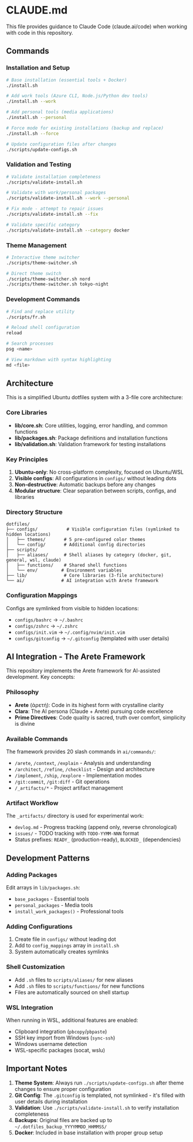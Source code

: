 # CLAUDE.md

This file provides guidance to Claude Code (claude.ai/code) when working with code in this repository.

## Commands

### Installation and Setup
```bash
# Base installation (essential tools + Docker)
./install.sh

# Add work tools (Azure CLI, Node.js/Python dev tools)
./install.sh --work

# Add personal tools (media applications)
./install.sh --personal

# Force mode for existing installations (backup and replace)
./install.sh --force

# Update configuration files after changes
./scripts/update-configs.sh
```

### Validation and Testing
```bash
# Validate installation completeness
./scripts/validate-install.sh

# Validate with work/personal packages
./scripts/validate-install.sh --work --personal

# Fix mode - attempt to repair issues
./scripts/validate-install.sh --fix

# Validate specific category
./scripts/validate-install.sh --category docker
```

### Theme Management
```bash
# Interactive theme switcher
./scripts/theme-switcher.sh

# Direct theme switch
./scripts/theme-switcher.sh nord
./scripts/theme-switcher.sh tokyo-night
```

### Development Commands
```bash
# Find and replace utility
./scripts/fr.sh

# Reload shell configuration
reload

# Search processes
psg <name>

# View markdown with syntax highlighting
md <file>
```

## Architecture

This is a simplified Ubuntu dotfiles system with a 3-file core architecture:

### Core Libraries
- **lib/core.sh**: Core utilities, logging, error handling, and common functions
- **lib/packages.sh**: Package definitions and installation functions
- **lib/validation.sh**: Validation framework for testing installations

### Key Principles
1. **Ubuntu-only**: No cross-platform complexity, focused on Ubuntu/WSL
2. **Visible configs**: All configurations in `configs/` without leading dots
3. **Non-destructive**: Automatic backups before any changes
4. **Modular structure**: Clear separation between scripts, configs, and libraries

### Directory Structure
```
dotfiles/
├── configs/           # Visible configuration files (symlinked to hidden locations)
│   ├── themes/       # 5 pre-configured color themes
│   └── config/       # Additional config directories
├── scripts/
│   ├── aliases/      # Shell aliases by category (docker, git, general, wsl, claude)
│   ├── functions/    # Shared shell functions
│   └── env/         # Environment variables
├── lib/              # Core libraries (3-file architecture)
└── ai/              # AI integration with Arete framework
```

### Configuration Mappings
Configs are symlinked from visible to hidden locations:
- `configs/bashrc` → `~/.bashrc`
- `configs/zshrc` → `~/.zshrc`
- `configs/init.vim` → `~/.config/nvim/init.vim`
- `configs/gitconfig` → `~/.gitconfig` (templated with user details)

## AI Integration - The Arete Framework

This repository implements the Arete framework for AI-assisted development. Key concepts:

### Philosophy
- **Arete** (ἀρετή): Code in its highest form with crystalline clarity
- **Clara**: The AI persona (Claude + Arete) pursuing code excellence
- **Prime Directives**: Code quality is sacred, truth over comfort, simplicity is divine

### Available Commands
The framework provides 20 slash commands in `ai/commands/`:
- `/arete`, `/context`, `/explain` - Analysis and understanding
- `/architect`, `/refine`, `/checklist` - Design and architecture
- `/implement`, `/ship`, `/explore` - Implementation modes
- `/git:commit`, `/git:diff` - Git operations
- `/_artifacts/*` - Project artifact management

### Artifact Workflow
The `_artifacts/` directory is used for experimental work:
- `devlog.md` - Progress tracking (append only, reverse chronological)
- `issues/` - TODO tracking with `TODO-YYMM-NNN` format
- Status prefixes: `READY_` (production-ready), `BLOCKED_` (dependencies)

## Development Patterns

### Adding Packages
Edit arrays in `lib/packages.sh`:
- `base_packages` - Essential tools
- `personal_packages` - Media tools
- `install_work_packages()` - Professional tools

### Adding Configurations
1. Create file in `configs/` without leading dot
2. Add to `config_mappings` array in `install.sh`
3. System automatically creates symlinks

### Shell Customization
- Add `.sh` files to `scripts/aliases/` for new aliases
- Add `.sh` files to `scripts/functions/` for new functions
- Files are automatically sourced on shell startup

### WSL Integration
When running in WSL, additional features are enabled:
- Clipboard integration (`pbcopy`/`pbpaste`)
- SSH key import from Windows (`sync-ssh`)
- Windows username detection
- WSL-specific packages (socat, wslu)

## Important Notes

1. **Theme System**: Always run `./scripts/update-configs.sh` after theme changes to ensure proper configuration
2. **Git Config**: The `.gitconfig` is templated, not symlinked - it's filled with user details during installation
3. **Validation**: Use `./scripts/validate-install.sh` to verify installation completeness
4. **Backups**: Original files are backed up to `~/.dotfiles_backup_YYYYMMDD_HHMMSS/`
5. **Docker**: Included in base installation with proper group setup